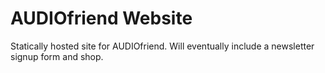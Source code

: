 # AUDIOfriend Website
Statically hosted site for AUDIOfriend. Will eventually include a newsletter signup form and shop.